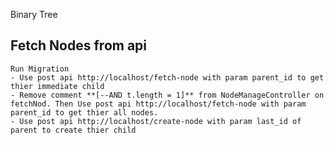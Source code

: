 Binary Tree


## Fetch Nodes from api
    
    Run Migration
    - Use post api http://localhost/fetch-node with param parent_id to get thier immediate child
    - Remove comment **[--AND t.length = 1]** from NodeManageController on fetchNod. Then Use post api http://localhost/fetch-node with param parent_id to get thier all nodes.
    - Use post api http://localhost/create-node with param last_id of parent to create thier child
    

